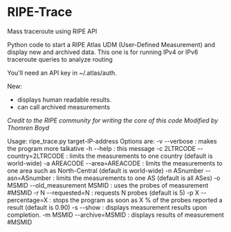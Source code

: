 RIPE-Trace
==========

Mass traceroute using RIPE API

Python code to start a RIPE Atlas UDM (User-Defined
Measurement) and display new and archived data.
This one is for running IPv4 or IPv6 traceroute queries
to analyze routing

You'll need an API key in ~/.atlas/auth.

New:
 - displays human readable results.
 - can call archived measurements

*Credit to the RIPE community for writing the core of this code*
*Modified by Thomren Boyd*

Usage: ripe_trace.py target-IP-address
Options are:
    -v 		      --verbose 		      : makes the program more talkative
    -h 		      --help 		        	: this message
    -c 2LTRCODE --country=2LTRCODE	: limits the measurements to one country (default is world-wide)
    -a AREACODE --area=AREACODE 	: limits the measurements to one area such as North-Central (default is world-wide)
    -n ASnumber --asn=ASnumber 		  : limits the measurements to one AS (default is all ASes)
    -o MSMID 	  --old_measurement MSMID : uses the probes of measurement #MSMID
    -r N 	      --requested=N 		  : requests N probes (default is 5)
    -p X 	      --percentage=X 	: stops the program as soon as X % of the probes reported a result (default is 0.90)
    -s   	      --show 			        : displays measurement results upon completion.
    -m MSMID	--archive=MSMID 	    : displays results of measurement #MSMID
